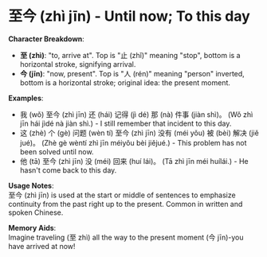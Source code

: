 # **至今 (zhì jīn) - Until now; To this day**

**Character Breakdown**:  
- **至 (zhì)**: "to, arrive at". Top is "止 (zhǐ)" meaning "stop", bottom is a horizontal stroke, signifying arrival.  
- **今 (jīn)**: "now, present". Top is "人 (rén)" meaning "person" inverted, bottom is a horizontal stroke; original idea: the present moment.

**Examples**:  
- 我 (wǒ) 至今 (zhì jīn) 还 (hái) 记得 (jì dé) 那 (nà) 件事 (jiàn shì)。 (Wǒ zhì jīn hái jìdé nà jiàn shì.) - I still remember that incident to this day.  
- 这 (zhè) 个 (gè) 问题 (wèn tí) 至今 (zhì jīn) 没有 (méi yǒu) 被 (bèi) 解决 (jiě jué)。 (Zhè gè wèntí zhì jīn méiyǒu bèi jiějué.) - This problem has not been solved until now.  
- 他 (tā) 至今 (zhì jīn) 没 (méi) 回来 (huí lái)。 (Tā zhì jīn méi huílái.) - He hasn't come back to this day.

**Usage Notes**:  
至今 (zhì jīn) is used at the start or middle of sentences to emphasize continuity from the past right up to the present. Common in written and spoken Chinese.

**Memory Aids**:  
Imagine traveling (至 zhì) all the way to the present moment (今 jīn)-you have arrived at now!